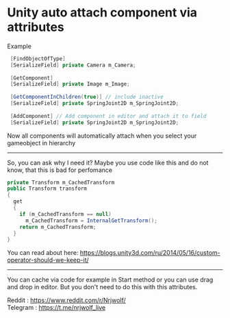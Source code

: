 # Unity auto attach component via attributes

Example
``` c#
 [FindObjectOfType]
 [SerializeField] private Camera m_Camera;
 
 [GetComponent] 
 [SerializeField] private Image m_Image;
 
 [GetComponentInChildren(true)] // include inactive
 [SerializeField] private SpringJoint2D m_SpringJoint2D;
 
 [AddComponent] // Add component in editor and attach it to field
 [SerializeField] private SpringJoint2D m_SpringJoint2D;
```

Now all components will automatically attach when you select your gameobject in hierarchy

---

So, you can ask why I need it? Maybe you use code like this and do not know, that this is bad for perfomance
``` c#
private Transform m_CachedTransform
public Transform transform
{
  get
  {
    if (m_CachedTransform == null)
      m_CachedTransform = InternalGetTransform();
    return m_CachedTransform;
  }
}
```
You can read about here: https://blogs.unity3d.com/ru/2014/05/16/custom-operator-should-we-keep-it/

---

You can cache via code for example in Start method or you can use drag and drop in editor. But you don't need to do this with this attributes.

Reddit : https://www.reddit.com/r/Nrjwolf/    
Telegram : https://t.me/nrjwolf_live 
